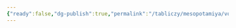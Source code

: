 ```yaml
---
{"ready":false,"dg-publish":true,"permalink":"/tabliczy/mesopotamiya/vorota-ishtar/","dgPassFrontmatter":true}
---
```



